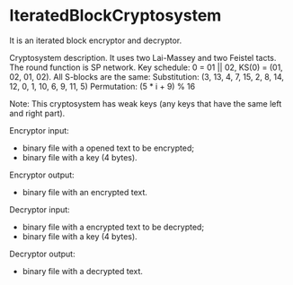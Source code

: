 # IteratedBlockCryptosystem
It is an iterated block encryptor and decryptor. 

Cryptosystem description.
It uses two Lai-Massey and two Feistel tacts. The round function is SP network.
Key schedule: 0 = 01 || 02, KS(0) = (01, 02, 01, 02).
All S-blocks are the same:
Substitution: (3, 13, 4, 7, 15, 2, 8, 14, 12, 0, 1, 10, 6, 9, 11, 5)
Permutation: (5 * i + 9) % 16

Note:
This cryptosystem has weak keys (any keys that have the same left and right part).

Encryptor input: 
 - binary file with a opened text to be encrypted;
 - binary file with a key (4 bytes).

Encryptor output:
 - binary file with an encrypted text.

Decryptor input: 
 - binary file with a encrypted text to be decrypted;
 - binary file with a key (4 bytes).

Decryptor output:
 - binary file with a decrypted text.
